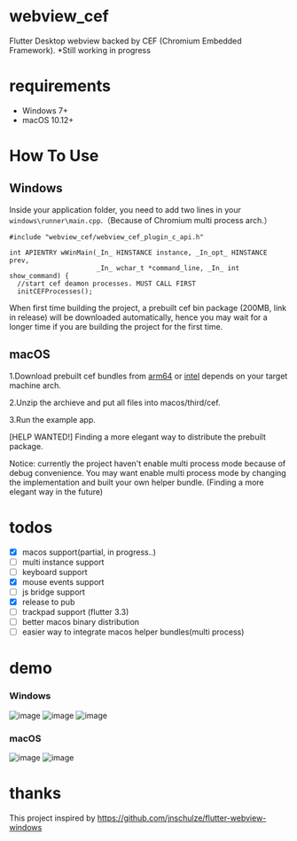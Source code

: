 # webview_cef
Flutter Desktop webview backed by CEF (Chromium Embedded Framework). *Still working in progress

# requirements
- Windows 7+
- macOS 10.12+

# How To Use
## Windows
Inside your application folder, you need to add two lines in your ```windows\runner\main.cpp```.（Because of Chromium multi process arch.）
```
#include "webview_cef/webview_cef_plugin_c_api.h"

int APIENTRY wWinMain(_In_ HINSTANCE instance, _In_opt_ HINSTANCE prev,
                      _In_ wchar_t *command_line, _In_ int show_command) {
  //start cef deamon processes. MUST CALL FIRST
  initCEFProcesses();
```
When first time building the project, a prebuilt cef bin package (200MB, link in release) will be downloaded automatically, hence you may wait for a longer time if you are building the project for the first time.

## macOS
1.Download prebuilt cef bundles from [arm64](https://github.com/hlwhl/webview_cef/releases/download/prebuilt_cef_bin_mac/CEFbins-mac103.0.12-arm64.zip) or [intel](https://github.com/hlwhl/webview_cef/releases/download/prebuilt_cef_bin_mac_intel/mac103.0.12-Intel.zip) depends on your target machine arch.

2.Unzip the archieve and put all files into macos/third/cef.

3.Run the example app.

[HELP WANTED!] Finding a more elegant way to distribute the prebuilt package.

Notice: currently the project haven't enable multi process mode because of debug convenience. You may want enable multi process mode by changing the implementation and built your own helper bundle. (Finding a more elegant way in the future)

# todos
- [x] macos support(partial, in progress..)
- [ ] multi instance support
- [ ] keyboard support
- [x] mouse events support
- [ ] js bridge support
- [x] release to pub
- [ ] trackpad support (flutter 3.3)
- [ ] better macos binary distribution
- [ ] easier way to integrate macos helper bundles(multi process)

# demo
### Windows
![image](https://user-images.githubusercontent.com/7610615/170815938-f8c7eadc-bcee-4aca-83df-95c23939485d.png)
![image](https://user-images.githubusercontent.com/7610615/170827339-04912462-bc53-4487-924b-c59a5b68e79b.png)
![image](https://user-images.githubusercontent.com/7610615/170816159-559642b4-4fd4-40c7-a029-424bb7cff7fd.png)
### macOS
![image](https://user-images.githubusercontent.com/7610615/189533516-e5ab7dfa-4d53-4de9-b8c2-507eb5fa9196.png)
![image](https://user-images.githubusercontent.com/7610615/189533300-9fd87737-00f3-4e56-8750-ff276fc315b3.png)


# thanks
This project inspired by https://github.com/jnschulze/flutter-webview-windows
